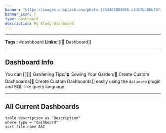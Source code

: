 ```yaml
---
banner: "https://images.unsplash.com/photo-1454165804606-c3d57bc86b40?ixlib=rb-1.2.1&ixid=MnwxMjA3fDB8MHxwaG90by1wYWdlfHx8fGVufDB8fHx8&auto=format&fit=crop&w=1170&q=80"
banner_icon: 🏫
type: dashboard
description: My Study Dashboard
---
```


---
**Tags**:: #dashboard
**Links**::[[📰 Dashboard]]

---

## Dashboard Info

You can [[👩‍🌾 Gardening Tips/🪴 Sowing Your Garden/🎯  Create Custom Dashboards|🎯 Create Custom Dashboards]] easily using the `dataview` plugin and SQL-like query language.

---

## All Current Dashboards
```dataview
table description as "Description" 
where type = "dashboard"
sort file.name ASC
```